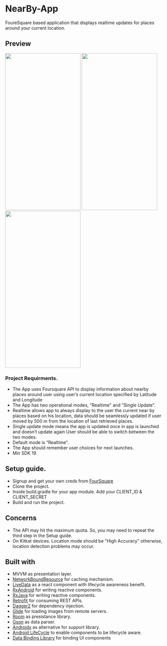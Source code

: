 # NearBy-App
FoureSquare based application that displays realtime updates for places around your current location.

## Preview 

<img src="https://github.com/manartorky/NearBy-App/blob/master/art/device-2020-02-12-005726.png"  width="241" height="500" />  <img src="https://github.com/manartorky/NearBy-App/blob/master/art/device-2020-02-12-005955.png"  width="241" height="500" /> <img src="https://github.com/manartorky/NearBy-App/blob/master/art/device-2020-02-12-010104.png"  width="241" height="500" />


### Project Requirments.
- The App uses Foursquare API to display information about nearby places around user using user’s current location specified by Latitude and
Longitude
- The App has two operational modes, “Realtime" and “Single Update”. 
- Realtime allows app to always display to the user the current near by places based on his location, data should be seamlessly updated if 
  user moved by 500 m from the location of last retrieved places.
- Single update mode means the app is updated once in app is launched and doesn’t update again User should be able to switch between the two modes.
- Default mode is “Realtime”. 
- The App should remember user choices for next launches.
- Min SDK 19

## Setup guide.
* Signup and get your own creds from [FourSquare](https://foursquare.com/developers/apps)
* Clone the project.
* Inside build.gradle for your app module. Add your CLIENT_ID & CLIENT_SECRET
* Build and run the project.
 
## Concerns 
* The API may hit the maximum quota. So, you may need to repeat the third step in the Setup guide. 
* On Kitkat devices. Location mode should be "High Accuracy" otherwise, location detection problems may occur. 

## Built with
* MVVM as presentation layer.
* [NetworkBoundResource](https://github.com/android/architecture-components-samples/blob/88747993139224a4bb6dbe985adf652d557de621/GithubBrowserSample/app/src/main/java/com/android/example/github/repository/NetworkBoundResource.kt) for caching mechanism.
* [LiveData](https://developer.android.com/topic/libraries/architecture/livedata) as a react component with lifecycle awareness benefit. 
* [RxAndroid](https://github.com/ReactiveX/RxAndroid) for writing reactive components.
* [RxJava](https://github.com/ReactiveX/RxAndroid) for writing reactive components.
* [Retrofit](https://square.github.io/retrofit/) for consuming REST APIs.
* [Dagger2](https://github.com/google/dagger) for dependency injection.
* [Glide](https://github.com/bumptech/glide) for loading images from remote servers.
* [Room](https://developer.android.com/topic/libraries/architecture/room) as presistance library. 
* [Gson](https://github.com/google/gson) as data parser.
* [Androidx](https://developer.android.com/jetpack/androidx) as alternative for support library.
* [Android LifeCycle](https://developer.android.com/topic/libraries/architecture) to enable components to be lifecycle aware.
* [Data Binding Library](https://developer.android.com/topic/libraries/data-binding) for binding UI components


